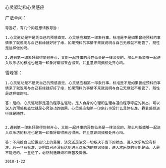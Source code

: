 心灵驱动和心灵感应


广法草问：

    导游好，有几个问题想请教导游：

    1.心灵驱动是不是凭自己的预感直觉、心灵感应和第一印象行事，标准是不是如果曾经预料的事情来了就说明与自己有缘就好好了缘，如果预料的事情不来就说明与自己无缘就不用管了，随性是这样做的吗。

    2.遇到第一印象好聊得同频开心，又能一起共事的异性仙亲是一律淡交的，那么判断能够一起进入欢乐坊的标准也是第一印象好聊得来合得来，并且意识同频相处开心吗。



雪峰答：

    1.心灵驱动是不是凭自己的预感直觉、心灵感应和第一印象行事，标准是不是如果曾经预料的事情来了就说明与自己有缘就好好了缘，如果预料的事情不来就说明与自己无缘就不用管了，随性是这样做的吗。

    答：是的，心灵驱动那是道的程序在驱动，是人自身的心理和生理与道的程序呼应的状态，可以说人的预感和直觉就是心灵驱动的结果。心灵感应和第一印象行事没什么具体标准，靠着感觉进行就是随性。


    2.遇到第一印象好聊得同频开心，又能一起共事的异性仙亲是一律淡交的，那么判断能够一起进入欢乐坊的标准也是第一印象好聊得来合得来，并且意识同频相处开心吗。

    答：不用给自己设置意识上的藩篱，淡交还是浓交一切取决于当下的状态，进入欢乐坊没有标准，若一旦有标准，证明自己还没有达到进入欢乐坊的意识频率，进入欢乐坊的只能是仙，人是不能进的，一旦进了，必然制造麻烦和痛苦及悔恨。

    2018-1-22



